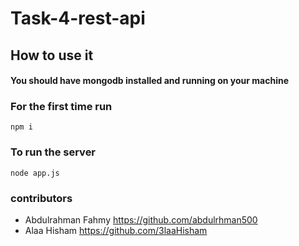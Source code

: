 # Task-4-rest-api

## How to use it 
#### You should have mongodb installed and running on your machine
### For the first time run
```
npm i
```
### To run the server
```
node app.js
```




### contributors
* Abdulrahman Fahmy  https://github.com/abdulrhman500
* Alaa Hisham https://github.com/3laaHisham
